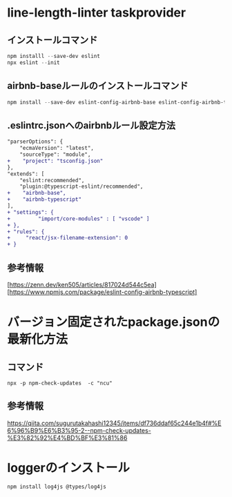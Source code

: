 # line-length-linter taskprovider
## インストールコマンド
```powershell
npm installl --save-dev eslint
npx eslint --init
```

## airbnb-baseルールのインストールコマンド
```powershell
npm install --save-dev eslint-config-airbnb-base eslint-config-airbnb-typescript @typescript-eslint/eslint-plugin @typescript-eslint/parser
```

## .eslintrc.jsonへのairbnbルール設定方法
```diff
"parserOptions": {
    "ecmaVersion": "latest",
    "sourceType": "module",
+    "project": "tsconfig.json"
},
"extends": [
    "eslint:recommended",
    "plugin:@typescript-eslint/recommended",
+    "airbnb-base",
+    "airbnb-typescript"
],
+ "settings": {
+         "import/core-modules" : [ "vscode" ]
+ },
+ "rules": {
+     "react/jsx-filename-extension": 0
+ }
```

## 参考情報
[https://zenn.dev/ken505/articles/817024d544c5ea]
[https://www.npmjs.com/package/eslint-config-airbnb-typescript]


# バージョン固定されたpackage.jsonの最新化方法
## コマンド
```
npx -p npm-check-updates  -c "ncu"
```

## 参考情報
https://qiita.com/sugurutakahashi12345/items/df736ddaf65c244e1b4f#%E6%96%B9%E6%B3%95-2--npm-check-updates-%E3%82%92%E4%BD%BF%E3%81%86

# loggerのインストール
```
npm install log4js @types/log4js
```
